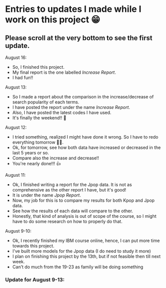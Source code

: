 # Entries to updates I made while I work on this project 😁
## Please scroll at the very bottom to see the first update. 

August 16:
- So, I finished this project.
- My final report is the one labelled *Increase Report*.
- I had fun!!

August 13:
- So I made a report about the comparison in the increase/decrease of search popularity of each terms.
- I have posted the report under the name *Increase Report*.
- Also, I have posted the latest codes I have used.
- It's finally the weekend!! 🙌

August 12:
- I tried something, realized I might have done it wrong. So I have to redo everything tomorrow 🤷‍♂️.
- Ok, for tomorrow, see how both data have increased or decreased in the last 5 years or so. 
- Compare also the increase and decrease!!
- You're nearly done!!! 👍

August 11:
- Ok, I finished writing a report for the Jpop data. It is not as comprehensive as the other report I have, but it's good!
- It is under the name *Jpop Report*.
- Now, my job for this is to compare my results for both Kpop and Jpop data.
- See how the results of each data will compare to the other.
- Honestly, that kind of analysis is out of scope of the course, so I might have to do some research on how to properly do that.

August 9-10:
- Ok, I recently finished my IBM course online, hence, I can put more time towards this project.
- I've built more models for the Jpop data (I do need to study it more)
- I plan on finishing this project by the 13th, but if not feasible then till next week. 
- Can't do much from the 19-23 as family will be doing something

### Update for August 9-13:
